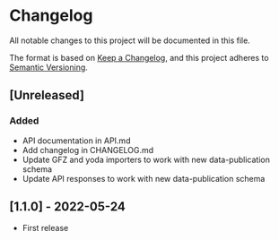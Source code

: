 # Changelog

All notable changes to this project will be documented in this file.

The format is based on [Keep a Changelog](https://keepachangelog.com/en/1.0.0/),
and this project adheres to [Semantic Versioning](https://semver.org/spec/v2.0.0.html).

## [Unreleased]

### Added 

- API documentation in API.md
- Add changelog in CHANGELOG.md
- Update GFZ and yoda importers to work with new data-publication schema
- Update API responses to work with new data-publication schema

## [1.1.0] - 2022-05-24

- First release